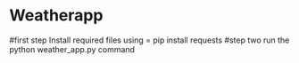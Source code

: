 # Weatherapp
#first step 
Install required files using = pip install requests
#step two
run the python weather_app.py command 
